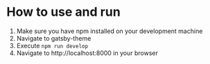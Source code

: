# How to use and run

1. Make sure you have npm installed on your development machine
2. Navigate to gatsby-theme
3. Execute `npm run develop`
4. Navigate to http://localhost:8000 in your browser
